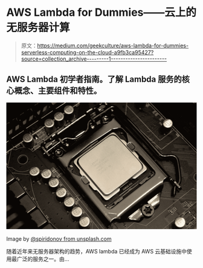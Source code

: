 # AWS Lambda for Dummies——云上的无服务器计算

> 原文：<https://medium.com/geekculture/aws-lambda-for-dummies-serverless-computing-on-the-cloud-a9fb3ca95427?source=collection_archive---------1----------------------->

## AWS Lambda 初学者指南。了解 Lambda 服务的核心概念、主要组件和特性。

![](img/b6334c1aae5fd76954f4adc027805c2a.png)

Image by [@spiridonov from unsplash.com](https://unsplash.com/photos/FemeYrbdMWE)

随着近年来无服务器架构的趋势，AWS lambda 已经成为 AWS 云基础设施中使用最广泛的服务之一。由…